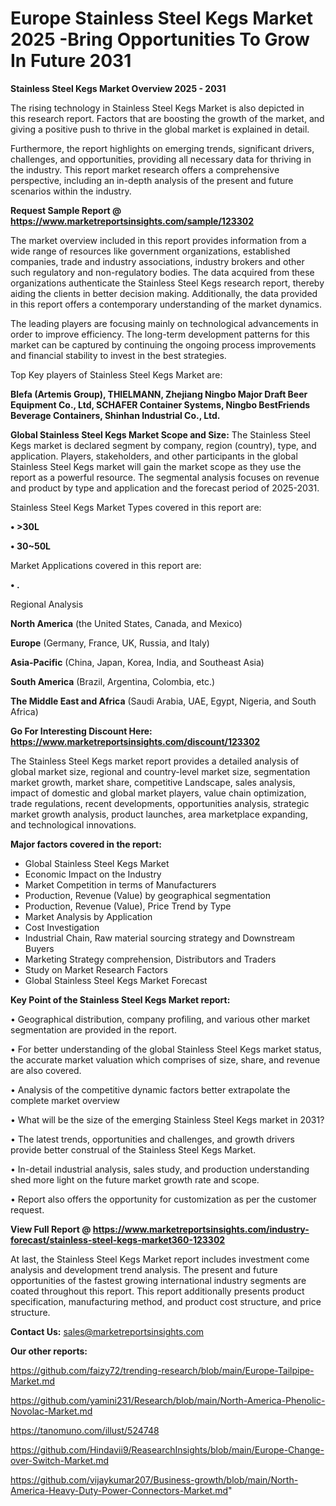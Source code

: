 # Europe Stainless Steel Kegs Market 2025 -Bring Opportunities To Grow In Future 2031

<Strong> Stainless Steel Kegs Market Overview 2025 - 2031</strong>

The rising technology in Stainless Steel Kegs Market is also depicted in this research report. Factors that are boosting the growth of the market, and giving a positive push to thrive in the global market is explained in detail.

Furthermore, the report highlights on emerging trends, significant drivers, challenges, and opportunities, providing all necessary data for thriving in the industry. This report market research offers a comprehensive perspective, including an in-depth analysis of the present and future scenarios within the industry.

<strong>Request Sample Report @ <a href=https://www.marketreportsinsights.com/sample/123302>https://www.marketreportsinsights.com/sample/123302</a></strong>

The market overview included in this report provides information from a wide range of resources like government organizations, established companies, trade and industry associations, industry brokers and other such regulatory and non-regulatory bodies. The data acquired from these organizations authenticate the Stainless Steel Kegs research report, thereby aiding the clients in better decision making. Additionally, the data provided in this report offers a contemporary understanding of the market dynamics.

The leading players are focusing mainly on technological advancements in order to improve efficiency. The long-term development patterns for this market can be captured by continuing the ongoing process improvements and financial stability to invest in the best strategies.

Top Key players of Stainless Steel Kegs Market are:

<strong>Blefa (Artemis Group), THIELMANN, Zhejiang Ningbo Major Draft Beer Equipment Co., Ltd, SCHAFER Container Systems, Ningbo BestFriends Beverage Containers, Shinhan Industrial Co., Ltd.</strong>

<strong><b>Global Stainless Steel Kegs Market Scope and Size:</b></strong>
The Stainless Steel Kegs market is declared segment by company, region (country), type, and application. Players, stakeholders, and other participants in the global Stainless Steel Kegs market will gain the market scope as they use the report as a powerful resource. The segmental analysis focuses on revenue and product by type and application and the forecast period of 2025-2031.

Stainless Steel Kegs Market Types covered in this report are:

<strong>• >30L

• 30~50L</strong>

Market Applications covered in this report are:

<strong>• .</strong> 

Regional Analysis

<strong>North America</strong> (the United States, Canada, and Mexico)

<strong>Europe</strong> (Germany, France, UK, Russia, and Italy)

<strong>Asia-Pacific</strong> (China, Japan, Korea, India, and Southeast Asia)

<strong>South America</strong> (Brazil, Argentina, Colombia, etc.)

<strong>The Middle East and Africa</strong> (Saudi Arabia, UAE, Egypt, Nigeria, and South Africa)

<strong>Go For Interesting Discount Here: <a href=https://www.marketreportsinsights.com/discount/123302>https://www.marketreportsinsights.com/discount/123302</a></strong>

The Stainless Steel Kegs market report provides a detailed analysis of global market size, regional and country-level market size, segmentation market growth, market share, competitive Landscape, sales analysis, impact of domestic and global market players, value chain optimization, trade regulations, recent developments, opportunities analysis, strategic market growth analysis, product launches, area marketplace expanding, and technological innovations.

<strong><b>Major factors covered in the report:</b></strong>
<ul>
  <li>Global Stainless Steel Kegs Market </li>
  <li>Economic Impact on the Industry</li>
  <li>Market Competition in terms of Manufacturers</li>
  <li>Production, Revenue (Value) by geographical segmentation</li>
  <li>Production, Revenue (Value), Price Trend by Type</li>
  <li>Market Analysis by Application</li>
  <li>Cost Investigation</li>
  <li>Industrial Chain, Raw material sourcing strategy and Downstream Buyers</li>
  <li>Marketing Strategy comprehension, Distributors and Traders</li>
  <li>Study on Market Research Factors</li>
  <li>Global Stainless Steel Kegs Market Forecast</li>
</ul>

<strong><b>Key Point of the Stainless Steel Kegs Market report:</b></strong>

• Geographical distribution, company profiling, and various other market segmentation are provided in the report.

• For better understanding of the global Stainless Steel Kegs market status, the accurate market valuation which comprises of size, share, and revenue are also covered.

• Analysis of the competitive dynamic factors better extrapolate the complete market overview

• What will be the size of the emerging Stainless Steel Kegs market in 2031?

• The latest trends, opportunities and challenges, and growth drivers provide better construal of the Stainless Steel Kegs Market.

• In-detail industrial analysis, sales study, and production understanding shed more light on the future market growth rate and scope.

• Report also offers the opportunity for customization as per the customer request.

<strong><b>View Full Report @ <a href=https://www.marketreportsinsights.com/industry-forecast/stainless-steel-kegs-market360-123302>https://www.marketreportsinsights.com/industry-forecast/stainless-steel-kegs-market360-123302</a></b></strong>


At last, the Stainless Steel Kegs Market report includes investment come analysis and development trend analysis. The present and future opportunities of the fastest growing international industry segments are coated throughout this report. This report additionally presents product specification, manufacturing method, and product cost structure, and price structure.

<strong>Contact Us:</strong>
sales@marketreportsinsights.com

<strong>Our other reports:</strong>

<a href=https://github.com/faizy72/trending-research/blob/main/Europe-Tailpipe-Market.md>https://github.com/faizy72/trending-research/blob/main/Europe-Tailpipe-Market.md</a>

<a href=https://github.com/yamini231/Research/blob/main/North-America-Phenolic-Novolac-Market.md>https://github.com/yamini231/Research/blob/main/North-America-Phenolic-Novolac-Market.md</a>

<a href=https://tanomuno.com/illust/524748>https://tanomuno.com/illust/524748</a>

<a href=https://github.com/Hindavii9/ReasearchInsights/blob/main/Europe-Change-over-Switch-Market.md>https://github.com/Hindavii9/ReasearchInsights/blob/main/Europe-Change-over-Switch-Market.md</a>

<a href=https://github.com/vijaykumar207/Business-growth/blob/main/North-America-Heavy-Duty-Power-Connectors-Market.md>https://github.com/vijaykumar207/Business-growth/blob/main/North-America-Heavy-Duty-Power-Connectors-Market.md</a>"
